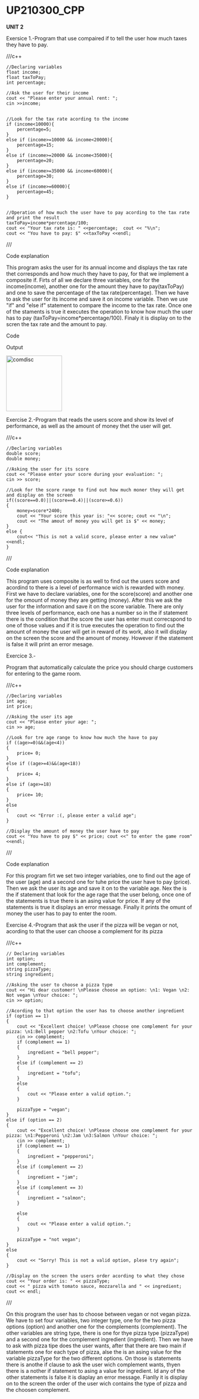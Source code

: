 # UP210300_CPP

**UNIT 2**

Exersice 1.-Program that use compaired if to tell the user how much taxes they have to pay.
 
///c++

    //Declaring variables
    float income;
    float taxToPay;
    int percentage;

    //Ask the user for their income
    cout << "Please enter your annual rent: ";
    cin >>income;
    
    
    //Look for the tax rate acording to the income
    if (income<10000){
        percentage=5;
    }
    else if (income>=10000 && income<20000){
        percentage=15;
    }
    else if (income>=20000 && income<35000){
        percentage=20;
    }
    else if (income>=35000 && income<60000){
        percentage=30;
    }
    else if (income>=60000){
        percentage=45;
    }
    
    
    //Operation of how much the user have to pay acording to the tax rate and print the result
    taxToPay=income*percentage/100;
    cout << "Your tax rate is: " <<percentage;  cout << "%\n";
    cout << "You have to pay: $" <<taxToPay <<endl;
///

Code explanation

This program asks the user for its annual income and displays the tax rate thet corresponds and how much they have to pay, for that we implement a composite if. Firts of all we declare three variables, one for the income(income), another one for the amount they have to pay(taxToPay) and one to save the percentage of the tax rate(percentage). Then we have to ask the user for its income and save it on income variable. Then we use "if" and "else if" statement to compare the income to the tax rate. Once one of the staments is true it executes the operation to know how much the user has to pay (taxToPay=income*percentage/100). Finaly it is display on to the scren the tax rate and the amount to pay.

Code

Output

<img alt="comdisc" height="150" src="Imagenes/cap1.1.png"/> 

Exercise 2.-Program that reads the users score and show its level of performance, as well as the amount of money thet the user will get.

///c++

    //Declaring variables
    double score;
    double money;
    
    //Asking the user for its score
    cout << "Please enter your score during your evaluation: ";
    cin >> score;
 
    //Look for the score range to find out how much moner they will get and display on the screen
    if((score==0.0)||(score==0.4)||(score>=0.6)) 
    {
        money=score*2400;
        cout << "Your score this year is: "<< score; cout << "\n";
        cout << "The amout of money you will get is $" << money;
    }
    else {
        cout<< "This is not a valid score, please enter a new value" <<endl;
    }
///

Code explanation

This program uses composite is as well to find out the users score and acordind to there is a level of performance wich is rewarded with money. First we have to declare variables, one for the score(score) and another one for the omount of money they are getting (money). After this we ask the user for the information and save it on the score variable. There are only three levels of performance, each one has a number so in the if statement there is the condition that the score the user has enter must correcspond to one of those values and if it is true executes the operation to find out the amount of money the user will get in reward of its work, also it will display on the screen the score and the amount of money. However if the statement is false it will print an error mesage.

Exercice 3.-


Program that automatically calculate the price you should charge customers for entering to the game room. 

///c++

    //Declaring variables
    int age;
    int price;

    //Asking the user its age
    cout << "Please enter your age: ";
    cin >> age; 

    //Look for tre age range to know how much the have to pay
    if ((age>=0)&&(age<4))
    {
        price= 0;
    }
    else if ((age>=4)&&(age<18))
    {
        price= 4;
    }
    else if (age>=18)
    {
        price= 10;
    }
    else
    {
        cout << "Error :(, please enter a valid age";
    }
    
    //Display the amount of money the user have to pay
    cout << "You have to pay $" << price; cout <<" to enter the game room" <<endl;
///

Code explanation

For this program firt we set two integer variables, one to find out the age of the user (age) and a second one for tuhe price the user have to pay (price). Then we ask the user its age and save it on to the variable age. Nex the is the if statement that look for the age rage that the user belong, once one of the statements is true there is an asing value for price. If any of the statements is true it displays an error message. Finally it prints the omunt of money the user has to pay to enter the room.

Exercise 4.-Program that ask the user if the pizza will be vegan or not, acording to that the user can choose a complement for its pizza

///c++

    // Declaring variables
    int option;
    int complement;
    string pizzaType;
    string ingredient;

    //Asking the user to choose a pizza type
    cout << "Hi dear customer! \nPlease choose an option: \n1: Vegan \n2: Not vegan \nYour choice: ";
    cin >> option;

    //Acording to that option the user has to choose another ingredient
    if (option == 1)
    {
        cout << "Excellent choice! \nPlease choose one complement for your pizza: \n1:Bell pepper \n2:Tofu \nYour choice: ";
        cin >> complement;
        if (complement == 1)
        {
            ingredient = "bell pepper";
        }
        else if (complement == 2)
        {
            ingredient = "tofu";
        }
        else
        {
            cout << "Please enter a valid option.";
        }

        pizzaType = "vegan";
    }
    else if (option == 2)
    {
        cout << "Excellent choice! \nPlease choose one complement for your pizza: \n1:Pepperoni \n2:Jam \n3:Salmon \nYour choice: ";
        cin >> complement;
        if (complement == 1)
        {
            ingredient = "pepperoni";
        }
        else if (complement == 2)
        {
            ingredient = "jam";
        }
        else if (complement == 3)
        {
            ingredient = "salmon";
        }

        else
        {
            cout << "Please enter a valid option.";
        }

        pizzaType = "not vegan";
    }
    else
    {
        cout << "Sorry! This is not a valid option, plese try again";
    }
 
    //Display on the screen the users order acording to what they chose
    cout << "Your order is: " << pizzaType;
    cout << " pizza with tomato sauce, mozzarella and " << ingredient;
    cout << endl;
///

On this program the user has to choose between vegan or not vegan pizza. We have to set four variables, two integer type, one for the two pizza options (option) and another one for the complements (complement).   The other variables are string type, there is one for thye pizza type (pizzaType) and a second one for the complement ingredient (ingredient). Then we have to ask with pizza tipe does the user wants, after that there are two main if statements one for each type of pizza, alse the is an asing value for the variable pizzaType for the two different options. On those is statements there is anothe if clause to ask the user wich complement wants, thyen there is a nother if statement to asing  a value for ingredient. Id any of the other statements is false it is diaplay an error message. Fianlly it is display on to the screen the order of the user wich contains the type of pizza and the choosen complement.

    
